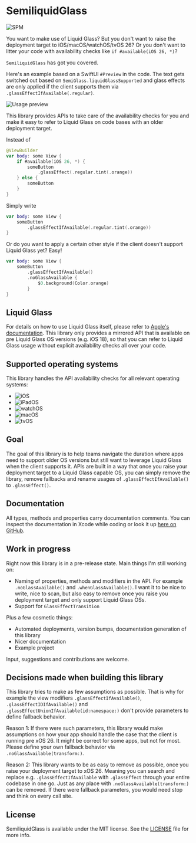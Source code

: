 # SemiliquidGlass

![SPM](https://img.shields.io/badge/Swift_Package_Manager-supported-brightgreen)

You want to make use of Liquid Glass?
But you don't want to raise the deployment target to iOS/macOS/watchOS/tvOS 26?
Or you don't want to litter your code with availability checks like `if #available(iOS 26, *)`?

`SemiliquidGlass` has got you covered.

Here's an example based on a SwiftUI `#Preview` in the code. The text gets switched out based on `SemiGlass.liquidGlassSupported` and glass effects are only applied if the client supports them via `.glassEffectIfAvailable(.regular)`.

![Usage preview](Assets/semiliquid-preview.gif)

This library provides APIs to take care of the availability checks for you and make it easy to refer to Liquid Glass on code bases with an older deployment target.

Instead of 

```swift
@ViewBuilder
var body: some View {
    if #available(iOS 26, *) {
        someButton
            .glassEffect(.regular.tint(.orange))
    } else {
        someButton
    }
}
```
    
Simply write

```swift
var body: some View {
    someButton
        .glassEffectIfAvailable(.regular.tint(.orange))
}
```
    
Or do you want to apply a certain other style if the client doesn't support Liquid Glass yet? Easy!

```swift
var body: some View {
    someButton
        .glassEffectIfAvailable()
        .noGlassAvailable {
            $0.background(Color.orange)
        }
}
```

## Liquid Glass

For details on how to use Liquid Glass itself, please refer to [Apple's documentation](https://developer.apple.com/documentation/TechnologyOverviews/adopting-liquid-glass).
This library only provides a mirrored API that is available on pre Liquid Glass OS versions (e.g. iOS 18), so that you can refer to Liquid Glass usage without explicit availability checks all over your code.

## Supported operating systems

This library handles the API availability checks for all relevant operating systems:

- ![iOS](https://img.shields.io/badge/iOS-supported-brightgreen)
- ![iPadOS](https://img.shields.io/badge/iPadOS-supported-brightgreen)
- ![watchOS](https://img.shields.io/badge/watchOS-supported-brightgreen)
- ![macOS](https://img.shields.io/badge/macOS-supported-brightgreen)
- ![tvOS](https://img.shields.io/badge/tvOS-supported-brightgreen)
    
## Goal

The goal of this library is to help teams navigate the duration where apps need to support older OS versions but still want to leverage Liquid Glass when the client supports it.
APIs are built in a way that once you raise your deployment target to a Liquid Glass capable OS, you can simply remove the library, remove fallbacks and rename usages of `.glassEffectIfAvailable()` to `.glassEffect()`.

## Documentation

All types, methods and properties carry documentation comments. You can inspect the documentation in Xcode while coding or look it up [here on GitHub](https://janmensch.github.io/SemiliquidGlass/documentation/semiliquidglass/).

## Work in progress

Right now this library is in a pre-release state. Main things I'm still working on:

- Naming of properties, methods and modifiers in the API. For example `.noGlassAvailable()` and `.whenGlassAvailable()`. I want it to be nice to write, nice to scan, but also easy to remove once you raise you deployment target and only support Liquid Glass OSs.
- Support for `GlassEffectTransition`

Plus a few cosmetic things:

- Automated deployments, version bumps, documentation generation of this library
- Nicer documentation
- Example project

Input, suggestions and contributions are welcome.

## Decisions made when building this library

This library tries to make as few assumptions as possible. That is why for example the view modifiers `.glassEffectIfAvailable()`, `.glassEffectIDIfAvailable()` and `.glassEffectUnionIfAvailable(id:namespace:)` don't provide parameters to define fallback behavior.

Reason 1: If there were such parameters, this library would make assumptions on how your app should handle the case that the client is running pre xOS 26. It might be correct for some apps, but not for most. Please define your own fallback behavior via `.noGlassAvailable(transform:)`.

Reason 2: This library wants to be as easy to remove as possible, once you raise your deployment target to xOS 26. Meaning you can search and replace e.g. `.glassEffectIfAvailable` with `.glassEffect` through your entire codebase in one go. Just as any place with `.noGlassAvailable(transform:)` can be removed. If there were fallback parameters, you would need stop and think on every call site.

## License

SemiliquidGlass is available under the MIT license. See the [LICENSE](https://github.com/JanMensch/SemiliquidGlass/blob/main/LICENSE) file for more info.
